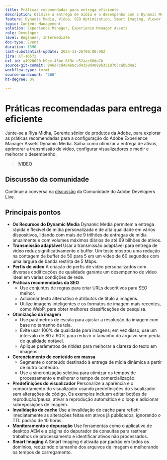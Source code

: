 ```yaml
---
title: Práticas recomendadas para entrega eficiente
description: Otimize a entrega de mídia e o desempenho com o Dynamic Media aproveitando o fluxo adaptável, os perfis de vídeo personalizados, as práticas recomendadas de SEO, a otimização de imagens, o gerenciamento de conteúdo em massa, as predefinições do visualizador, a invalidação de cache e a geração inteligente de imagens.
feature: Dynamic Media, Video, SEO Optimization, Smart Imaging, Viewer Presets, Best Practices
topic: Content Management
solution: Experience Manager, Experience Manager Assets
role: Developer
level: Beginner, Intermediate
doc-type: Event
duration: 1596
last-substantial-update: 2024-11-26T00:00:00Z
jira: KT-16572
exl-id: a1920020-b9ce-43be-8f9e-e52aac68da7b
source-git-commit: 946d7cd484e8c5d4358d4099b3518705cab8d4a3
workflow-type: tm+mt
source-wordcount: '368'
ht-degree: 0%

---
```


# Práticas recomendadas para entrega eficiente

Junte-se a Riya Midha, Gerente sênior de produtos da Adobe, para explorar as práticas recomendadas para a configuração do Adobe Experience Manager Assets Dynamic Media. Saiba como otimizar a entrega de ativos, aprimorar a transmissão de vídeo, configurar visualizadores e medir e melhorar o desempenho.

>[!VIDEO](https://video.tv.adobe.com/v/3440422/?learn=on&enablevpops&captions=por_br)

## Discussão da comunidade

Continue a conversa na [discussão](https://adobe.ly/3YGedpb) da Comunidade do Adobe Developers Live.

## Principais pontos

* **Os Recursos do Dynamic Media** Dynamic Media permitem a entrega rápida e flexível de mídia personalizada e de alta qualidade em vários dispositivos, lidando com mais de 9 trilhões de entregas de mídia anualmente e com volumes máximos diários de até 69 bilhões de ativos.
* **Transmissão adaptável** Usar a transmissão adaptável para entrega de vídeo reduz significativamente o buffer. Um teste mostrou uma redução na contagem de buffer de 50 para 5 em um vídeo de 60 segundos com uma largura de banda restrita de 5 Mbps.
* **Perfis de vídeo** A criação de perfis de vídeo personalizados com diversas codificações de qualidade garante um desempenho de vídeo ideal em várias condições de rede.
* **Práticas recomendadas da SEO**
   * Use conjuntos de regras para criar URLs descritivos para SEO melhor.
   * Adicionar texto alternativo e atributos de título a imagens.
   * Utilize imagens inteligentes e os formatos de imagem mais recentes, como WebP, para obter melhores classificações de pesquisa.
* **Otimização da imagem**
   * Use parâmetros de escala para ajustar a resolução da imagem com base no tamanho da tela.
   * Evite usar 100% de qualidade para imagens; em vez disso, use um intervalo de 80 a 90% para reduzir o tamanho do arquivo sem perda de qualidade notável.
   * Aplique parâmetros de nitidez para melhorar a clareza do texto em imagens.
* **Gerenciamento de conteúdo em massa**
   * Segmente o conteúdo destinado à entrega de mídia dinâmica a partir de outro conteúdo.
   * Use a sincronização seletiva para otimizar os tempos de processamento e melhorar o tempo de comercialização.
* **Predefinições do visualizador** Personalize a aparência e o comportamento do visualizador usando predefinições do visualizador sem alterações de código. Os exemplos incluem editar botões de reprodução/pausa, ativar a reprodução automática e o loop e adicionar sobreposições de imagem.
* **Invalidação de cache** Use a invalidação de cache para refletir imediatamente as alterações feitas em ativos já publicados, ignorando o TTL padrão de 10 horas.
* **Monitoramento e depuração** Use ferramentas como o aplicativo de desktop AEM e a página do depurador de consultas para rastrear trabalhos de processamento e identificar ativos não processados.
* **Smart Imaging** A Smart Imaging é ativada por padrão em todos os domínios, reduzindo o tamanho dos arquivos de imagem e melhorando os tempos de carregamento.
